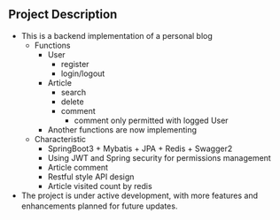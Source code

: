 ## Project Description
- This is a backend implementation of a personal blog
  - Functions
    - User
      - register
      - login/logout
    - Article 
      - search
      - delete
      - comment
        - comment only permitted with logged  User
    - Another functions are now implementing
  - Characteristic
    - SpringBoot3 + Mybatis + JPA + Redis + Swagger2
    - Using JWT and Spring security for permissions management
    - Article comment
    - Restful style API design
    - Article visited count by redis
- The project is under active development, with more features and enhancements planned for future updates.　
    
